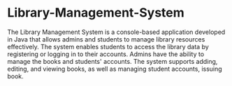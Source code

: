 # Library-Management-System

The Library Management System is a console-based application developed in Java that allows admins and students to manage library resources effectively. 
The system enables students to access the library data by registering or logging in to their accounts. Admins have the ability to manage the books and students' accounts. 
The system supports adding, editing, and viewing books, as well as managing student accounts, issuing book.






